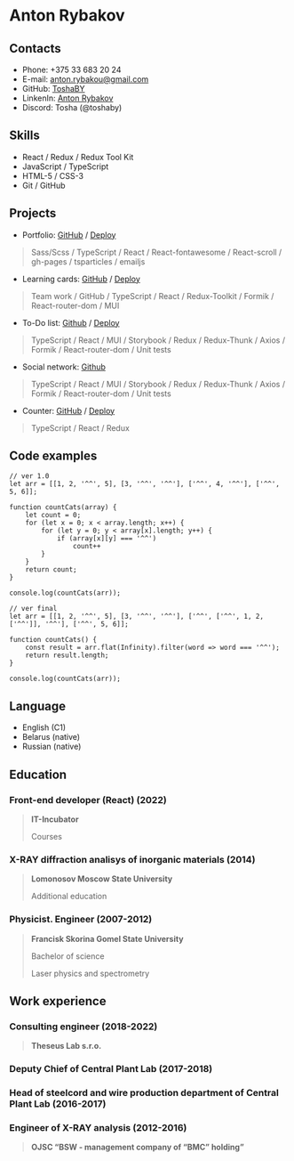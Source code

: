 # Anton Rybakov

## Contacts
* Phone: +375 33 683 20 24
* E-mail: [anton.rybakou@gmail.com](mailto:anton.rybakou@gmail.com)
* GitHub: [ToshaBY](https://github.com/ToshaBY)
* LinkenIn: [Anton Rybakov](https://www.linkedin.com/in/antonrybakov/)
* Discord: Tosha (@toshaby)

## Skills
* React / Redux / Redux Tool Kit
* JavaScript / TypeScript
* HTML-5 / CSS-3
* Git / GitHub

## Projects
* Portfolio: [GitHub](https://github.com/ToshaBY/portfolio) / [Deploy](https://toshaby.github.io/portfolio/)
> Sass/Scss / TypeScript / React / React-fontawesome / React-scroll / gh-pages / tsparticles / emailjs
* Learning cards: [GitHub](https://github.com/AlexNewHere/friday-project) / [Deploy](https://alexnewhere.github.io/friday-project/#/login)
> Team work / GitHub / TypeScript / React / Redux-Toolkit / Formik / React-router-dom / MUI
* To-Do list: [Github](https://github.com/ToshaBY/todo-list) / [Deploy](https://toshaby.github.io/todo-list/)
> TypeScript / React / MUI / Storybook / Redux / Redux-Thunk / Axios / Formik / React-router-dom / Unit tests
* Social network: [Github](https://github.com/ToshaBY/it-incubator-samurai-way)
> TypeScript / React / MUI / Storybook / Redux / Redux-Thunk / Axios / Formik / React-router-dom / Unit tests
* Counter: [GitHub](https://github.com/ToshaBY/counter) / [Deploy](https://toshaby.github.io/counter/)
> TypeScript / React / Redux

## Code examples
```
// ver 1.0
let arr = [[1, 2, '^^', 5], [3, '^^', '^^'], ['^^', 4, '^^'], ['^^', 5, 6]];

function countCats(array) {
    let count = 0;
    for (let x = 0; x < array.length; x++) {
        for (let y = 0; y < array[x].length; y++) {
            if (array[x][y] === '^^')
                count++
        }
    }
    return count;
}

console.log(countCats(arr));
```
```
// ver final
let arr = [[1, 2, '^^', 5], [3, '^^', '^^'], ['^^', ['^^', 1, 2, ['^^']], '^^'], ['^^', 5, 6]];

function countCats() {
    const result = arr.flat(Infinity).filter(word => word === '^^');
    return result.length;
}

console.log(countCats(arr));
```

## Language
* English (C1)
* Belarus (native)
* Russian (native)

## Education

### Front-end developer (React) (2022)

> **IT-Incubator**
> 
> Courses

### X-RAY diffraction analisys of inorganic materials (2014)

> **Lomonosov Moscow State University**
>
> Additional education

### Physicist. Engineer (2007-2012)

>**Francisk Skorina Gomel State University**
>
> Bachelor of science
>
> Laser physics and spectrometry

## Work experience
### Consulting engineer (2018-2022)
> **Theseus Lab s.r.o.**

### Deputy Chief of Central Plant Lab (2017-2018)

### Head of steelcord and wire production department of Central Plant Lab (2016-2017)

### Engineer of X-RAY analysis (2012-2016)
> **OJSC “BSW - management company of “BMC” holding”**
